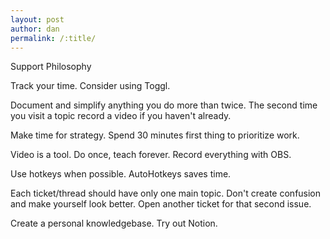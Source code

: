 ```yaml
---
layout: post
author: dan
permalink: /:title/
---
```

Support Philosophy

Track your time. Consider using Toggl.

Document and simplify anything you do more than twice. The second time you visit a topic record a video if you haven't already.

Make time for strategy. Spend 30 minutes first thing to prioritize work.

Video is a tool. Do once, teach forever. Record everything with OBS.

Use hotkeys when possible. AutoHotkeys saves time.

Each ticket/thread should have only one main topic. Don't create confusion and make yourself look better. Open another ticket for that second issue.

Create a personal knowledgebase. Try out Notion.